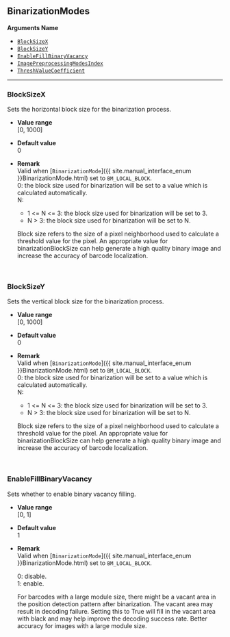 ## BinarizationModes
 
**Arguments Name**
- [`BlockSizeX`](#blocksizex)
- [`BlockSizeY`](#blocksizey)
- [`EnableFillBinaryVacancy`](#enablefillbinaryvacancy)
- [`ImagePreprocessingModesIndex`](#imagepreprocessingmodesindex)
- [`ThreshValueCoefficient`](#threshvaluecoefficient)


---

### BlockSizeX
Sets the horizontal block size for the binarization process.  

- **Value range**   
   [0, 1000]   
   
- **Default value**   
   0  
 
- **Remark**   
   Valid when [`BinarizationMode`]({{ site.manual_interface_enum }}BinarizationMode.html) set to `BM_LOCAL_BLOCK`.  
   0: the block size used for binarization will be set to a value which is calculated automatically.  
   N:  
     - 1 <= N <= 3: the block size used for binarization will be set to 3.   
     - N > 3: the block size used for binarization will be set to N.   
   
   Block size refers to the size of a pixel neighborhood used to calculate a threshold value for the pixel. An appropriate value for binarizationBlockSize can help generate a high quality binary image and increase the accuracy of barcode localization.
   
&nbsp; 

### BlockSizeY
Sets the vertical block size for the binarization process.

- **Value range**   
   [0, 1000]   
   
- **Default value**   
   0  
 
- **Remark**   
   Valid when [`BinarizationMode`]({{ site.manual_interface_enum }}BinarizationMode.html) set to `BM_LOCAL_BLOCK`.  
   0: the block size used for binarization will be set to a value which is calculated automatically.  
   N:  
     - 1 <= N <= 3: the block size used for binarization will be set to 3.   
     - N > 3: the block size used for binarization will be set to N.   
   
   Block size refers to the size of a pixel neighborhood used to calculate a threshold value for the pixel. An appropriate value for binarizationBlockSize can help generate a high quality binary image and increase the accuracy of barcode localization.
   
&nbsp; 

### EnableFillBinaryVacancy
Sets whether to enable binary vacancy filling.

- **Value range**   
   [0, 1]   
   
- **Default value**   
   1  
 
- **Remark**   
   Valid when [`BinarizationMode`]({{ site.manual_interface_enum }}BinarizationMode.html) set to `BM_LOCAL_BLOCK`.   
   
   0: disable.  
   1: enable.  
   
   For barcodes with a large module size, there might be a vacant area in the position detection pattern after binarization. The vacant area may result in decoding failure. Setting this to True will fill in the vacant area with black and may help improve the decoding success rate. Better accuracy for images with a large module size.
   
&nbsp; 
